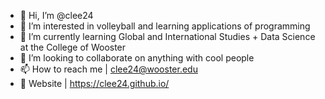 - 👋 Hi, I’m @clee24
- 👀 I’m interested in volleyball and learning applications of programming
- 🌱 I’m currently learning Global and International Studies + Data Science at the College of Wooster
- 💞️ I’m looking to collaborate on anything with cool people
- 📫 How to reach me | clee24@wooster.edu
- 🏡 Website | https://clee24.github.io/

<!---
clee24/clee24 is a ✨ special ✨ repository because its `README.md` (this file) appears on your GitHub profile.
You can click the Preview link to take a look at your changes.
--->
